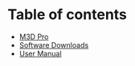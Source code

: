 # Table of contents

* [M3D Pro](README.md)
* [Software Downloads](software-downloads.md)
* [User Manual](user-manual.md)

